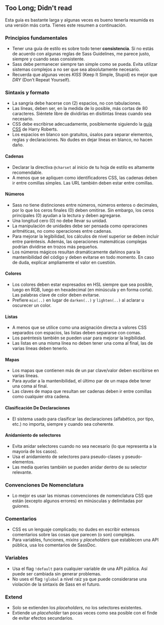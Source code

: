 
## Too Long; Didn't read

Esta guía es bastante larga y algunas veces es bueno tenerla resumida es una versión más corta. Tienes este resumen a continuación.

### Principios fundamentales

* Tener una guía de estilo es sobre todo tener **consistencia**. Si no estás de acuerdo con algunas reglas de Sass Guidelines, me parece justo, siempre y cuando seas consistente. 
* Sass debe permanecer siempre tan simple como se pueda. Evita utilizar sistemas complejos a no ser que sea absolutamente necesario. 
* Recuerda que algunas veces *KISS* (Keep It Simple, Stupid) es mejor que *DRY* (Don’t Repeat Yourself). 

### Sintaxis y formato

* La sangría debe hacerse con (2) espacios, no con tabulaciones. 
* Las líneas, deben ser, en la medida de lo posible, más cortas de 80 caracteres. Siéntete libre de dividirlas en disitintas líneas cuando sea necesario. 
* CSS debe escribirse adecuadamente, posiblemente siguiendo la [guía CSS](https://cssguidelin.es) de Harry Roberts. 
* Los espacios en blanco son gratuitos, úsalos para separar elementos, reglas y declaraciones. No dudes en dejar líneas en blanco, no hacen daño. 

#### Cadenas

* Declarar la directiva `@charset` al inicio de tu hoja de estilo es altamente recomendable. 
* A menos que se apliquen como identificadores CSS, las cadenas deben ir entre comillas simples. Las URL también deben estar entre comillas. 

#### Números

* Sass no tiene distinciones entre números, números enteros o decimales, por lo que los ceros finales (0) deben omitirse. Sin embargo, los ceros principales (0) ayudan a la lectura y deben agregarse. 
* Una longitud cero (0) no debe llevar su unidad. 
* La manipulación de unidades debe ser pensada como operaciones aritméticas, no como operaciones entre cadenas. 
* Para mejorar la legibilidad, los cálculos de nivel superior se deben incluir entre paréntesis. Además, las operaciones matemáticas complejas podrían dividirse en trozos más pequeños. 
* Los números mágicos resultan dramáticamente dañinos para la mantenibilidad del código y deben evitarse en todo momento. En caso de duda, explicar ampliamente el valor en cuestión. 

#### Colores

* Los colores deben estar expresados en HSL siempre que sea posible, luego en RGB, luego en hexadecimal (en minúscula y en forma corta). Las palabras clave de color deben evitarse. 
* Prefiere `mix(..)` en lugar de `darken(..)` y `lighten(..)` al aclarar u oscurecer un color. 

#### Listas

* A menos que se utilice como una asignación directa a valores CSS separados con espacios, las listas deben separarse con comas. 
* Los paréntesis también se pueden usar para mejorar la legibilidad. 
* Las listas en una misma línea no deben tener una coma al final, las de varias líneas deben tenerlo. 

#### Mapas

* Los mapas que contienen más de un par clave/valor deben escribirse en varias líneas. 
* Para ayudar a la mantenibilidad, el último par de un mapa debe tener una coma al final. 
* Las claves de mapa que resultan ser cadenas deben ir entre comillas como cualquier otra cadena. 

#### Clasificación De Declaraciones

* El sistema usado para clasificar las declaraciones (alfabético, por tipo, etc.) no importa, siempre y cuando sea coherente. 

#### Anidamiento de selectores

* Evita anidar selectores cuando no sea necesario (lo que representa a la mayoría de los casos). 
* Usa el anidamiento de selectores para pseudo-clases y pseudo-elementos. 
* Las media queries también se pueden anidar dentro de su selector relevante. 

### Convenciones De Nomenclatura

* Lo mejor es usar las mismas convenciones de nomenclatura CSS que están (excepto algunos errores) en minúsculas y delimitadas por guiones. 

### Comentarios

* CSS es un lenguaje complicado; no dudes en escribir extensos comentarios sobre las cosas que parecen (o son) complejas. 
* Para variables, funciones, *mixins* y *placeholders* que establecen una API pública, usa los comentarios de SassDoc. 

### Variables

* Usa el flag `!default` para cualquier variable de una API pública. Así puede ser cambiada sin generar problemas. 
* No uses el flag `!global` a nivel raiz ya que puede considerarse una violación de la sintaxis de Sass en el futuro. 

### Extend

* Solo se extienden los *placeholders*, no los selectores existentes. 
* Extiende un *placeholder* tan pocas veces como sea posible con el finde de evitar efectos secundarios. 

